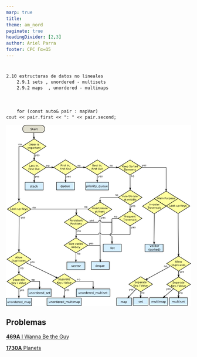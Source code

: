 ```yaml
---
marp: true
title: 
theme: am_nord
paginate: true
headingDivider: [2,3]
author: Ariel Parra
footer: CPC Γα=Ω5
---
```


<!-- _class: cover_e -->
<!-- _paginate: "" -->
<!-- _footer: ![](./img/GALLOS_black_rectangle_transparent.png) -->
<!-- _header: ![](./img/GALLO.png) -->

# <!-- fit -->




    2.10 estructuras de datos no lineales
        2.9.1 sets , unordered - multisets
        2.9.2 maps  , unordered - multimaps



        for (const auto& pair : mapVar)
    cout << pair.first << ": " << pair.second;


![](https://raw.githubusercontent.com/CPC-GALLOS/Notebook/main/src/containers.png)

## Problemas

[**469A** I Wanna Be the Guy](https://codeforces.com/contest/469/problem/A)


[**1730A** Planets](https://codeforces.com/contest/1730/problem/A)

<!-- Uno usa maps y el otro sets -->